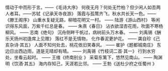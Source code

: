 情动于中而形于言。——《毛诗大序》
何夜无月？何处无竹柏？但少闲人如吾两人者耳。——苏轼《记承天寺夜游》
落霞与孤鹜齐飞，秋水共长天一色。——《滕王阁序》
山重水复疑无路，柳暗花明又一村。 —— 陆游《游山西村》
等闲识得东风面，万紫千红总是春。 —— 朱熹《春日》
沾衣欲湿杏花雨，吹面不寒杨柳风。 —— 志南《绝句》
沉舟侧畔千帆过，病树前头万木春。 —— 刘禹锡《酬乐天扬州初逢席上见赠》
落红不是无情物， 化作春泥更护花。 —— 龚自珍《己亥杂诗·其五》
人面不知何处去，桃花依旧笑春风。 —— 崔护《题都城南庄》
东边日出西边雨，道是无晴却有晴。 —— 刘禹锡《竹枝词二首·其一》
行到水穷处，坐看云起时。 —— 王维《终南别业 》
采菊东篱下，悠然见南山。 —— 陶渊明《饮酒·其五》
海内存知己，天涯若比邻。 —— 王勃《送杜少府之任蜀州 》

